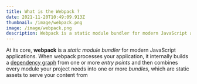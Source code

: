 ```yaml
---
title: What is the Webpack ?
date: 2021-11-20T10:49:09.913Z
thumbnail: /image/webpack.png
image: /image/webpack.png
description: Webpack is a static module bundler for modern JavaScript applications
---
```

<!--StartFragment-->

At its core, **webpack** is a *static module bundler* for modern JavaScript applications. When webpack processes your application, it internally builds a [dependency graph](https://webpack.js.org/concepts/dependency-graph/) from one or more *entry points* and then combines every module your project needs into one or more *bundles*, which are static assets to serve your content from

<!--EndFragment-->
